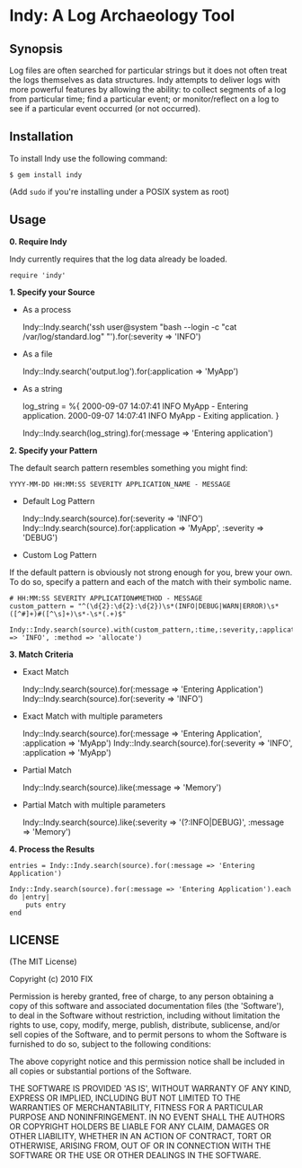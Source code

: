 Indy: A Log Archaeology Tool
====================================

Synopsis
--------

Log files are often searched for particular strings but it does not often treat the logs themselves as data structures.  Indy attempts to deliver logs with more powerful features by allowing the ability: to collect segments of a log from particular time; find a particular event; or monitor/reflect on a log to see if a particular event occurred (or not occurred).

Installation
------------

To install Indy use the following command:

    $ gem install indy
    
(Add `sudo` if you're installing under a POSIX system as root)

Usage
-----

**0. Require Indy**

Indy currently requires that the log data already be loaded. 

    require 'indy'

**1. Specify your Source**

* As a process

    Indy::Indy.search('ssh user@system "bash --login -c \"cat /var/log/standard.log\" "').for(:severity => 'INFO')

* As a file

    Indy::Indy.search('output.log').for(:application => 'MyApp')

* As a string

    log_string = %{
        2000-09-07 14:07:41 INFO  MyApp - Entering application.
        2000-09-07 14:07:41 INFO  MyApp - Exiting application. }

    Indy::Indy.search(log_string).for(:message => 'Entering application')

**2. Specify your Pattern**

The default search pattern resembles something you might find:

    YYYY-MM-DD HH:MM:SS SEVERITY APPLICATION_NAME - MESSAGE

* Default Log Pattern
  
   Indy::Indy.search(source).for(:severity => 'INFO')
   Indy::Indy.search(source).for(:application => 'MyApp', :severity => 'DEBUG')

* Custom Log Pattern

If the default pattern is obviously not strong enough for you, brew your own.
To do so, specify a pattern and each of the match with their symbolic name.

    # HH:MM:SS SEVERITY APPLICATION#METHOD - MESSAGE
    custom_pattern = "^(\d{2}:\d{2}:\d{2})\s*(INFO|DEBUG|WARN|ERROR)\s*([^#]+)#([^\s]+)\s*-\s*(.+)$"

    Indy::Indy.search(source).with(custom_pattern,:time,:severity,:application,:method,:message).for(:severity => 'INFO', :method => 'allocate')

**3. Match Criteria**

* Exact Match

    Indy::Indy.search(source).for(:message => 'Entering Application')
    Indy::Indy.search(source).for(:severity => 'INFO')

* Exact Match with multiple parameters

    Indy::Indy.search(source).for(:message => 'Entering Application', :application => 'MyApp')
    Indy::Indy.search(source).for(:severity => 'INFO', :application => 'MyApp')

* Partial Match

    Indy::Indy.search(source).like(:message => 'Memory')

* Partial Match with multiple parameters

    Indy::Indy.search(source).like(:severity => '(?:INFO|DEBUG)', :message => 'Memory')

**4. Process the Results**

    entries = Indy::Indy.search(source).for(:message => 'Entering Application')

    Indy::Indy.search(source).for(:message => 'Entering Application').each do |entry|
        puts entry
    end

LICENSE
-------

(The MIT License)

Copyright (c) 2010 FIX

Permission is hereby granted, free of charge, to any person obtaining
a copy of this software and associated documentation files (the
'Software'), to deal in the Software without restriction, including
without limitation the rights to use, copy, modify, merge, publish,
distribute, sublicense, and/or sell copies of the Software, and to
permit persons to whom the Software is furnished to do so, subject to
the following conditions:

The above copyright notice and this permission notice shall be
included in all copies or substantial portions of the Software.

THE SOFTWARE IS PROVIDED 'AS IS', WITHOUT WARRANTY OF ANY KIND,
EXPRESS OR IMPLIED, INCLUDING BUT NOT LIMITED TO THE WARRANTIES OF
MERCHANTABILITY, FITNESS FOR A PARTICULAR PURPOSE AND NONINFRINGEMENT.
IN NO EVENT SHALL THE AUTHORS OR COPYRIGHT HOLDERS BE LIABLE FOR ANY
CLAIM, DAMAGES OR OTHER LIABILITY, WHETHER IN AN ACTION OF CONTRACT,
TORT OR OTHERWISE, ARISING FROM, OUT OF OR IN CONNECTION WITH THE
SOFTWARE OR THE USE OR OTHER DEALINGS IN THE SOFTWARE.